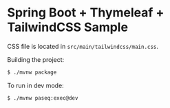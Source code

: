 # Spring Boot + Thymeleaf + TailwindCSS Sample

CSS file is located in `src/main/tailwindcss/main.css`.

Building the project:

```bash
$ ./mvnw package
```

To run in dev mode:

```bash
$ ./mvnw paseq:exec@dev
```
